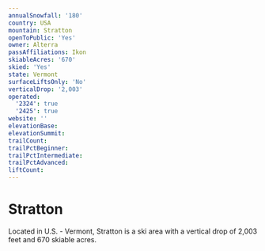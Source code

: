 ```yaml
---
annualSnowfall: '180'
country: USA
mountain: Stratton
openToPublic: 'Yes'
owner: Alterra
passAffiliations: Ikon
skiableAcres: '670'
skied: 'Yes'
state: Vermont
surfaceLiftsOnly: 'No'
verticalDrop: '2,003'
operated:
  '2324': true
  '2425': true
website: ''
elevationBase:
elevationSummit:
trailCount:
trailPctBeginner:
trailPctIntermediate:
trailPctAdvanced:
liftCount:
---
```



# Stratton

Located in U.S. - Vermont, Stratton is a ski area with a vertical drop of 2,003 feet and 670 skiable acres.
